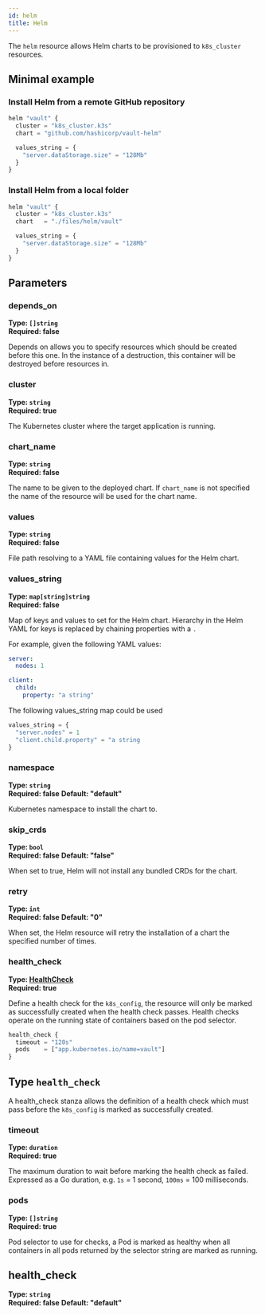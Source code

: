 ```yaml
---
id: helm
title: Helm
---
```


The `helm` resource allows Helm charts to be provisioned to `k8s_cluster` resources.

## Minimal example

### Install Helm from a remote GitHub repository

```javascript
helm "vault" {
  cluster = "k8s_cluster.k3s"
  chart = "github.com/hashicorp/vault-helm"

  values_string = {
    "server.dataStorage.size" = "128Mb"
  }
}
```

### Install Helm from a local folder

```javascript
helm "vault" {
  cluster = "k8s_cluster.k3s"
  chart   = "./files/helm/vault"

  values_string = {
    "server.dataStorage.size" = "128Mb"
  }
}
```

## Parameters

### depends_on 
**Type: `[]string`**  
**Required: false**

Depends on allows you to specify resources which should be created before this one. In the instance of a destruction, this container will be destroyed before
resources in.

### cluster
**Type: `string`**  
**Required: true**

The Kubernetes cluster where the target application is running.

### chart_name
**Type: `string`**  
**Required: false**

The name to be given to the deployed chart. If `chart_name` is not specified the name of the resource will be used for the chart name.

### values
**Type: `string`**  
**Required: false**

File path resolving to a YAML file containing values for the Helm chart.

### values_string
**Type: `map[string]string`**  
**Required: false**

Map of keys and values to set for the Helm chart. Hierarchy in the Helm YAML for keys is replaced by chaining properties with a `.`


For example, given the following YAML values:
```yaml
server:
  nodes: 1

client:
  child:
    property: "a string"
```

The following values_string map could be used

```javascript
values_string = {
  "server.nodes" = 1
  "client.child.property" = "a string
}
```

### namespace
**Type: `string`**  
**Required: false**
**Default: "default"**

Kubernetes namespace to install the chart to.

### skip_crds
**Type: `bool`**  
**Required: false**
**Default: "false"**

When set to true, Helm will not install any bundled CRDs for the chart.

### retry
**Type: `int`**  
**Required: false**
**Default: "0"**

When set, the Helm resource will retry the installation of a chart the specified number of times.

### health_check
**Type: [HealthCheck](#HealthCheck)**  
**Required: true**

Define a health check for the `k8s_config`, the resource will only be marked as successfully created when the health check passes. Health checks operate on the running state of containers based on the pod selector.

```javascript
health_check {
  timeout = "120s"
  pods    = ["app.kubernetes.io/name=vault"]
} 
```


## Type `health_check`

A health_check stanza allows the definition of a health check which must pass before the `k8s_config` is marked as successfully created.

### timeout
**Type: `duration`**  
**Required: true**

The maximum duration to wait before marking the health check as failed. Expressed as a Go duration, e.g. `1s` = 1 second, `100ms` = 100 milliseconds.

### pods
**Type: `[]string`**  
**Required: true**

Pod selector to use for checks, a Pod is marked as healthy when all containers in all pods returned by the selector string are marked as running.
## health_check
**Type: `string`**  
**Required: false**
**Default: "default"**
